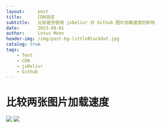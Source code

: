 ```yaml
---
layout:     post
title:      CDN测试
subtitle:   比较是否使用 jsDelivr 对 Github 图片加载速度的影响
date:       2023-08-01
author:     Lotus Moon
header-img: /img/post-bg-littleBlackDot.jpg
catalog: true
tags:
    - Test
    - CDN
    - jsDelivr
    - Github
---
```


# 比较两张图片加载速度
![](https://github.com/lotus-moon-0/lotus-moon-0.github.io/img/bigImg/test-1.png)
![](https://cdn.jsdelivr.net/gh/lotus-moon-0/lotus-moon-0.github.io/img/bigImg/test-1-rev.png)